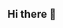 ## Hi there 👋

<!--
**RickerPen/RickerPen** is a ✨ _special_ ✨ repository because its `README.md` (this file) appears on your GitHub profile.

Here are some ideas to get you started:

- 🔭 I’m currently studying in Jinan University ! 
- 🌱 I’m currently learning Pytorch or anything about machine learning.
- 👯 I’m looking to collaborate on anything to promote my skill.
- 🤔 I'm looking for help to improve my competitiveness so that I can get a great job.
- 📫 How to reach me: My e-mail: 2990271373@qq.com
-->
